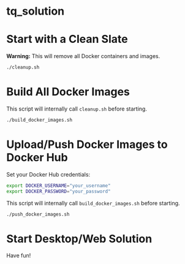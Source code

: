 # tq_solution

# Start with a Clean Slate

**Warning:** This will remove all Docker containers and images.
```sh
./cleanup.sh
```

# Build All Docker Images

This script will internally call `cleanup.sh` before starting.
```sh
./build_docker_images.sh
```

# Upload/Push Docker Images to Docker Hub

Set your Docker Hub credentials:
```sh
export DOCKER_USERNAME="your_username"
export DOCKER_PASSWORD="your_password"
```

This script will internally call `build_docker_images.sh` before starting.
```sh
./push_docker_images.sh
```

# Start Desktop/Web Solution

Have fun!

